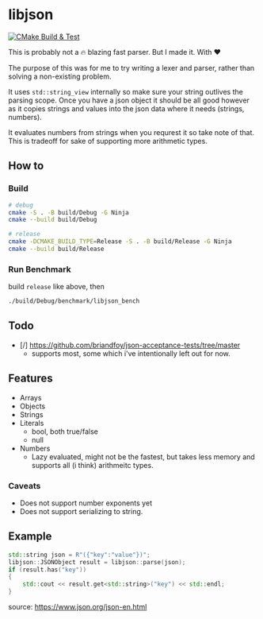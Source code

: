 # libjson

[![CMake Build & Test](https://github.com/emilekberg/libjson/actions/workflows/cmake-build.yml/badge.svg)](https://github.com/emilekberg/libjson/actions/workflows/cmake-build.yml)

This is probably not a :fire: blazing fast parser. But I made it. With :hearts:

The purpose of this was for me to try writing a lexer and parser, rather than solving a non-existing problem.

It uses `std::string_view` internally so make sure your string outlives the parsing scope. Once you have a json object it should be all good however as it copies strings and values into the json data where it needs (strings, numbers).

It evaluates numbers from strings when you requrest it so take note of that. This is tradeoff for sake of supporting more arithmetic types.

## How to 

### Build

```bash
# debug
cmake -S . -B build/Debug -G Ninja
cmake --build build/Debug

# release
cmake -DCMAKE_BUILD_TYPE=Release -S . -B build/Release -G Ninja
cmake --build build/Release
```

### Run Benchmark

build `release` like above, then
```bash
./build/Debug/benchmark/libjson_bench
```

## Todo

- [/] https://github.com/briandfoy/json-acceptance-tests/tree/master
  - supports most, some which i've intentionally left out for now.

## Features

- Arrays
- Objects
- Strings
- Literals
  - bool, both true/false
  - null
- Numbers
  - Lazy evaluated, might not be the fastest, but takes less memory and supports all (i think) arithmeitc types. 

### Caveats

- Does not support number exponents yet
- Does not support serializing to string.

## Example

```cpp
std::string json = R"({"key":"value"})";
libjson::JSONObject result = libjson::parse(json);
if (result.has("key"))
{
    std::cout << result.get<std::string>("key") << std::endl;
}
```

source: https://www.json.org/json-en.html

